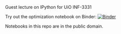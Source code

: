 Guest lecture on IPython for UiO INF-3331

Try out the optimization notebook on Binder: [![Binder](https://mybinder.org/badge.svg)](https://mybinder.org/v2/gh/minrk/inf3331-ipython/master?filepath=Profiling%20and%20Optimizing%20with%20IPython.ipynb)

Notebooks in this repo are in the public domain.
